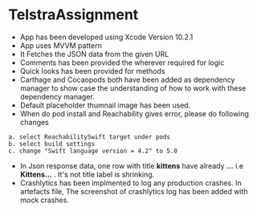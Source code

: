 #  TelstraAssignment
- App has been developed using Xcode Version 10.2.1
- App uses MVVM pattern
- It Fetches the JSON data from the given URL
- Comments has been provided the wherever required for logic
- Quick looks has been provided for methods
- Carthage and Cocaopods both have been added as dependency manager to show case the understanding of how to work with these  dependency manager.
-  Default placeholder thumnail image has been used.
- When do pod install and  Reachability gives error, please do following changes

```
a. select ReachabilitySwift target under pods
b. select build settings
c. change "Swift language version = 4.2" to 5.0

```

- In Json response data, one row with title **kittens** have already **...** i.e **Kittens...** .  It's not title label is shrinking.
- Crashlytics has been implmented to log any production crashes. In artefacts file, The screenshot of crashlytics log has been added with mock crashes.


